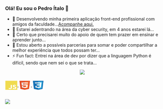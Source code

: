 ### Olá! Eu sou o Pedro Ítalo 👋

- 🌱 Desenvolvendo minha primeira aplicação front-end profissional com amigos da faculdade...<a href="https://github.com/PedroItalocv/encontre_aqui">Acompanhe aqui.</a>
- 👯 Estarei adentrando na área da cyber security, em 4 anos estarei lá...
- 🤔 Certo que precisarei muito do apoio de quem tem prazer em ensinar e aprender junto...
- 💬 Estou aberto a possíveis parcerias para somar e poder compartilhar a melhor experiência que todos possam ter...
- ⚡ Fun fact: Entrei na área de dev por dizer que a linguagem Python é difícil, sendo que nem sei o que se trata...

<div align="center">
  <a href="https://github.com/pedroitalocv">
  <img height="180em" src="https://github-readme-stats.vercel.app/api?username=pedroitalocv&show_icons=true&theme=dark&include_all_commits=true&count_private=true"/>
</div>
<div style="display: inline_block"><br>
  <img align="center" alt="Pedro-Js" height="30" width="40" src="https://raw.githubusercontent.com/devicons/devicon/master/icons/javascript/javascript-plain.svg">
  <img align="center" alt="Pedro-HTML" height="30" width="40" src="https://raw.githubusercontent.com/devicons/devicon/master/icons/html5/html5-original.svg">
  <img align="center" alt="Pedro-CSS" height="30" width="40" src="https://raw.githubusercontent.com/devicons/devicon/master/icons/css3/css3-original.svg">
</div>
  
##

<div> 
  <a href="https://www.linkedin.com/in/pedro-italo-cv" target="_blank"><img src="https://img.shields.io/badge/-LinkedIn-%230077B5?style=for-the-badge&logo=linkedin&logoColor=white" target="_blank"></a> 
</div>

##
